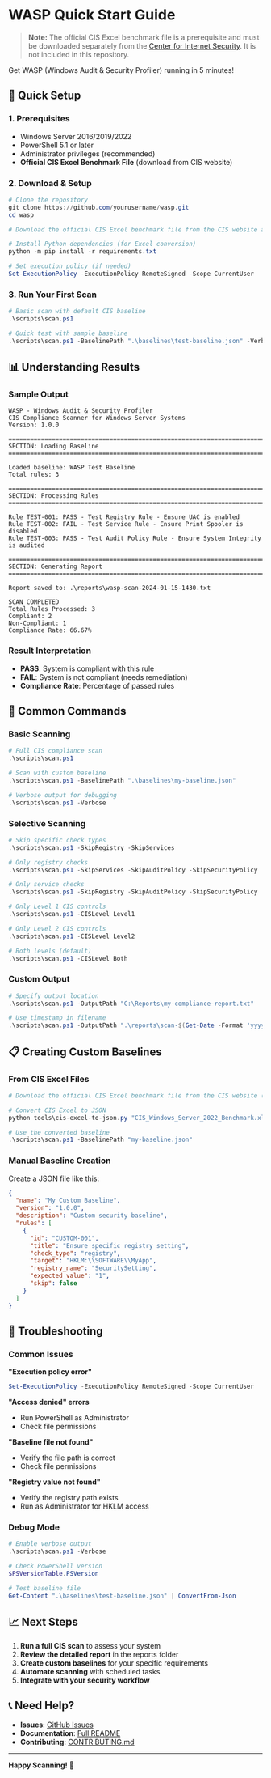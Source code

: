 # WASP Quick Start Guide

> **Note:** The official CIS Excel benchmark file is a prerequisite and must be downloaded separately from the [Center for Internet Security](https://www.cisecurity.org/benchmark/microsoft_windows_server). It is not included in this repository.

Get WASP (Windows Audit & Security Profiler) running in 5 minutes!

## 🚀 Quick Setup

### 1. Prerequisites
- Windows Server 2016/2019/2022
- PowerShell 5.1 or later
- Administrator privileges (recommended)
- **Official CIS Excel Benchmark File** (download from CIS website)

### 2. Download & Setup
```powershell
# Clone the repository
git clone https://github.com/yourusername/wasp.git
cd wasp

# Download the official CIS Excel benchmark file from the CIS website and place it in a safe location (not included in this repository)

# Install Python dependencies (for Excel conversion)
python -m pip install -r requirements.txt

# Set execution policy (if needed)
Set-ExecutionPolicy -ExecutionPolicy RemoteSigned -Scope CurrentUser
```

### 3. Run Your First Scan
```powershell
# Basic scan with default CIS baseline
.\scripts\scan.ps1

# Quick test with sample baseline
.\scripts\scan.ps1 -BaselinePath ".\baselines\test-baseline.json" -Verbose
```

## 📊 Understanding Results

### Sample Output
```
WASP - Windows Audit & Security Profiler
CIS Compliance Scanner for Windows Server Systems
Version: 1.0.0

================================================================================
SECTION: Loading Baseline
================================================================================

Loaded baseline: WASP Test Baseline
Total rules: 3

================================================================================
SECTION: Processing Rules
================================================================================

Rule TEST-001: PASS - Test Registry Rule - Ensure UAC is enabled
Rule TEST-002: FAIL - Test Service Rule - Ensure Print Spooler is disabled
Rule TEST-003: PASS - Test Audit Policy Rule - Ensure System Integrity is audited

================================================================================
SECTION: Generating Report
================================================================================

Report saved to: .\reports\wasp-scan-2024-01-15-1430.txt

SCAN COMPLETED
Total Rules Processed: 3
Compliant: 2
Non-Compliant: 1
Compliance Rate: 66.67%
```

### Result Interpretation
- **PASS**: System is compliant with this rule
- **FAIL**: System is not compliant (needs remediation)
- **Compliance Rate**: Percentage of passed rules

## 🔧 Common Commands

### Basic Scanning
```powershell
# Full CIS compliance scan
.\scripts\scan.ps1

# Scan with custom baseline
.\scripts\scan.ps1 -BaselinePath ".\baselines\my-baseline.json"

# Verbose output for debugging
.\scripts\scan.ps1 -Verbose
```

### Selective Scanning
```powershell
# Skip specific check types
.\scripts\scan.ps1 -SkipRegistry -SkipServices

# Only registry checks
.\scripts\scan.ps1 -SkipServices -SkipAuditPolicy -SkipSecurityPolicy

# Only service checks
.\scripts\scan.ps1 -SkipRegistry -SkipAuditPolicy -SkipSecurityPolicy

# Only Level 1 CIS controls
.\scripts\scan.ps1 -CISLevel Level1

# Only Level 2 CIS controls  
.\scripts\scan.ps1 -CISLevel Level2

# Both levels (default)
.\scripts\scan.ps1 -CISLevel Both
```

### Custom Output
```powershell
# Specify output location
.\scripts\scan.ps1 -OutputPath "C:\Reports\my-compliance-report.txt"

# Use timestamp in filename
.\scripts\scan.ps1 -OutputPath ".\reports\scan-$(Get-Date -Format 'yyyyMMdd-HHmmss').txt"
```

## 📋 Creating Custom Baselines

### From CIS Excel Files
```powershell
# Download the official CIS Excel benchmark file from the CIS website (not included in this repository)

# Convert CIS Excel to JSON
python tools\cis-excel-to-json.py "CIS_Windows_Server_2022_Benchmark.xlsx" "my-baseline.json"

# Use the converted baseline
.\scripts\scan.ps1 -BaselinePath "my-baseline.json"
```

### Manual Baseline Creation
Create a JSON file like this:
```json
{
  "name": "My Custom Baseline",
  "version": "1.0.0",
  "description": "Custom security baseline",
  "rules": [
    {
      "id": "CUSTOM-001",
      "title": "Ensure specific registry setting",
      "check_type": "registry",
      "target": "HKLM:\\SOFTWARE\\MyApp",
      "registry_name": "SecuritySetting",
      "expected_value": "1",
      "skip": false
    }
  ]
}
```

## 🐛 Troubleshooting

### Common Issues

**"Execution policy error"**
```powershell
Set-ExecutionPolicy -ExecutionPolicy RemoteSigned -Scope CurrentUser
```

**"Access denied" errors**
- Run PowerShell as Administrator
- Check file permissions

**"Baseline file not found"**
- Verify the file path is correct
- Check file permissions

**"Registry value not found"**
- Verify the registry path exists
- Run as Administrator for HKLM access

### Debug Mode
```powershell
# Enable verbose output
.\scripts\scan.ps1 -Verbose

# Check PowerShell version
$PSVersionTable.PSVersion

# Test baseline file
Get-Content ".\baselines\test-baseline.json" | ConvertFrom-Json
```

## 📈 Next Steps

1. **Run a full CIS scan** to assess your system
2. **Review the detailed report** in the reports folder
3. **Create custom baselines** for your specific requirements
4. **Automate scanning** with scheduled tasks
5. **Integrate with your security workflow**

## 📞 Need Help?

- **Issues**: [GitHub Issues](https://github.com/yourusername/wasp/issues)
- **Documentation**: [Full README](README.md)
- **Contributing**: [CONTRIBUTING.md](CONTRIBUTING.md)

---

**Happy Scanning!** 🐝 